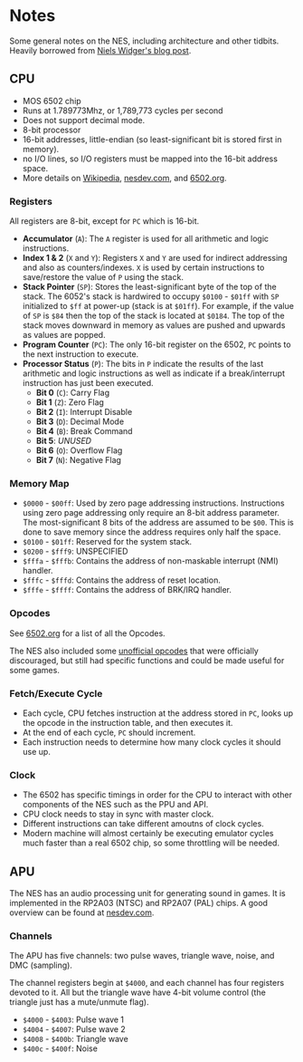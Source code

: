 # Notes

Some general notes on the NES, including architecture and other tidbits. Heavily
borrowed from [Niels Widger's blog post](http://nwidger.github.io/blog/post/writing-an-nes-emulator-in-go-part-1/).

## CPU

*   MOS 6502 chip
*   Runs at 1.789773Mhz, or 1,789,773 cycles per second
*   Does not support decimal mode.
*   8-bit processor
*   16-bit addresses, little-endian (so least-significant bit is stored first
    in memory).
*   no I/O lines, so I/O registers must be mapped into the 16-bit address space.
*   More details on [Wikipedia](https://en.wikipedia.org/wiki/MOS_Technology_6502#Technical_description),
    [nesdev.com](http://wiki.nesdev.com/w/index.php/CPU_ALL), and [6502.org](http://www.6502.org/tutorials/6502opcodes.html).

### Registers

All registers are 8-bit, except for `PC` which is 16-bit.

*   **Accumulator** (`A`): The `A` register is used for all arithmetic and logic
    instructions.
*   **Index 1 & 2** (`X` and `Y`): Registers `X` and `Y` are used for indirect
    addressing and also as counters/indexes. `X` is used by certain instructions
    to save/restore the value of `P` using the stack.
*   **Stack Pointer** (`SP`): Stores the least-significant byte of the top of the
    stack. The 6052's stack is hardwired to occupy `$0100` - `$01ff` with `SP`
    initialized to `$ff` at power-up (stack is at `$01ff`). For example, if the
    value of `SP` is `$84` then the top of the stack is located at `$0184`. The
    top of the stack moves downward in memory as values are pushed and upwards
    as values are popped.
*   **Program Counter** (`PC`): The only 16-bit register on the 6502, `PC` points
    to the next instruction to execute.
*   **Processor Status** (`P`): The bits in `P` indicate the results of the last
    arithmetic and logic instructions as well as indicate if a break/interrupt
    instruction has just been executed.
    *   **Bit 0** (`C`): Carry Flag
    *   **Bit 1** (`Z`): Zero Flag
    *   **Bit 2** (`I`): Interrupt Disable
    *   **Bit 3** (`D`): Decimal Mode
    *   **Bit 4** (`B`): Break Command
    *   **Bit 5**: _UNUSED_
    *   **Bit 6** (`O`): Overflow Flag
    *   **Bit 7** (`N`): Negative Flag

### Memory Map

*   `$0000` - `$00ff`: Used by zero page addressing instructions. Instructions
    using zero page addressing only require an 8-bit address parameter. The
    most-significant 8 bits of the address are assumed to be `$00`. This is done
    to save memory since the address requires only half the space.
*   `$0100` - `$01ff`: Reserved for the system stack.
*   `$0200` - `$fff9`: UNSPECIFIED
*   `$fffa` - `$fffb`: Contains the address of non-maskable interrupt (NMI)
    handler.
*   `$fffc` - `$fffd`: Contains the address of reset location.
*   `$fffe` - `$ffff`: Contains the address of BRK/IRQ handler.

### Opcodes

See [6502.org](http://www.6502.org/tutorials/6502opcodes.html) for a list of all the Opcodes.

The NES also included some [unofficial opcodes](http://wiki.nesdev.com/w/index.php/Programming_with_unofficial_opcodes) that were officially discouraged, but still had specific functions and could be made useful for some games.

### Fetch/Execute Cycle

*   Each cycle, CPU fetches instruction at the address stored in `PC`, looks up
    the opcode in the instruction table, and then executes it.
*   At the end of each cycle, `PC` should increment.
*   Each instruction needs to determine how many clock cycles it should use up.

### Clock

*   The 6502 has specific timings in order for the CPU to interact with other
    components of the NES such as the PPU and API.
*   CPU clock needs to stay in sync with master clock.
*   Different instructions can take different amoutns of clock cycles.
*   Modern machine will almost certainly be executing emulator cycles much
    faster than a real 6502 chip, so some throttling will be needed.

## APU

The NES has an audio processing unit for generating sound in games. It is implemented in the RP2A03 (NTSC) and RP2A07 (PAL) chips. A good overview can be found at [nesdev.com](http://wiki.nesdev.com/w/index.php/APU).

### Channels

The APU has five channels: two pulse waves, triangle wave, noise, and DMC (sampling).

The channel registers begin at `$4000`, and each channel has four registers devoted to it. All but the triangle wave have 4-bit volume control (the triangle just has a mute/unmute flag).

*   `$4000` - `$4003`: Pulse wave 1
*   `$4004` - `$4007`: Pulse wave 2
*   `$4008` - `$400b`: Triangle wave
*   `$400c` - `$400f`: Noise
